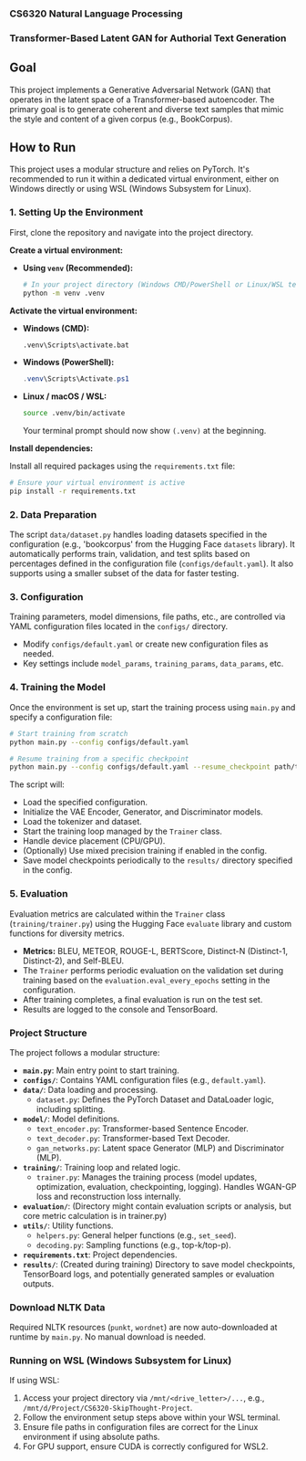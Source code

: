 ### CS6320 Natural Language Processing

### Transformer-Based Latent GAN for Authorial Text Generation

<!-- Task -->

## Goal

This project implements a Generative Adversarial Network (GAN) that operates in the latent space of a Transformer-based autoencoder. The primary goal is to generate coherent and diverse text samples that mimic the style and content of a given corpus (e.g., BookCorpus).

<!-- Run this project -->

## How to Run

This project uses a modular structure and relies on PyTorch. It's recommended to run it within a dedicated virtual environment, either on Windows directly or using WSL (Windows Subsystem for Linux).

### 1. Setting Up the Environment

First, clone the repository and navigate into the project directory.

**Create a virtual environment:**

- **Using `venv` (Recommended):**
  ```bash
  # In your project directory (Windows CMD/PowerShell or Linux/WSL terminal)
  python -m venv .venv
  ```

**Activate the virtual environment:**

- **Windows (CMD):**
  ```cmd
  .venv\Scripts\activate.bat
  ```
- **Windows (PowerShell):**
  ```powershell
  .venv\Scripts\Activate.ps1
  ```
- **Linux / macOS / WSL:**
  ```bash
  source .venv/bin/activate
  ```
  Your terminal prompt should now show `(.venv)` at the beginning.

**Install dependencies:**

Install all required packages using the `requirements.txt` file:

```bash
# Ensure your virtual environment is active
pip install -r requirements.txt
```

### 2. Data Preparation

The script `data/dataset.py` handles loading datasets specified in the configuration (e.g., 'bookcorpus' from the Hugging Face `datasets` library). It automatically performs train, validation, and test splits based on percentages defined in the configuration file (`configs/default.yaml`). It also supports using a smaller subset of the data for faster testing.

### 3. Configuration

Training parameters, model dimensions, file paths, etc., are controlled via YAML configuration files located in the `configs/` directory.

- Modify `configs/default.yaml` or create new configuration files as needed.
- Key settings include `model_params`, `training_params`, `data_params`, etc.

### 4. Training the Model

Once the environment is set up, start the training process using `main.py` and specify a configuration file:

```bash
# Start training from scratch
python main.py --config configs/default.yaml

# Resume training from a specific checkpoint
python main.py --config configs/default.yaml --resume_checkpoint path/to/your/checkpoint.pth.tar
```

The script will:

- Load the specified configuration.
- Initialize the VAE Encoder, Generator, and Discriminator models.
- Load the tokenizer and dataset.
- Start the training loop managed by the `Trainer` class.
- Handle device placement (CPU/GPU).
- (Optionally) Use mixed precision training if enabled in the config.
- Save model checkpoints periodically to the `results/` directory specified in the config.

### 5. Evaluation

Evaluation metrics are calculated within the `Trainer` class (`training/trainer.py`) using the Hugging Face `evaluate` library and custom functions for diversity metrics.

- **Metrics:** BLEU, METEOR, ROUGE-L, BERTScore, Distinct-N (Distinct-1, Distinct-2), and Self-BLEU.
- The `Trainer` performs periodic evaluation on the validation set during training based on the `evaluation.eval_every_epochs` setting in the configuration.
- After training completes, a final evaluation is run on the test set.
- Results are logged to the console and TensorBoard.

### Project Structure

The project follows a modular structure:

- **`main.py`**: Main entry point to start training.
- **`configs/`**: Contains YAML configuration files (e.g., `default.yaml`).
- **`data/`**: Data loading and processing.
  - `dataset.py`: Defines the PyTorch Dataset and DataLoader logic, including splitting.
- **`model/`**: Model definitions.
  - `text_encoder.py`: Transformer-based Sentence Encoder.
  - `text_decoder.py`: Transformer-based Text Decoder.
  - `gan_networks.py`: Latent space Generator (MLP) and Discriminator (MLP).
- **`training/`**: Training loop and related logic.
  - `trainer.py`: Manages the training process (model updates, optimization, evaluation, checkpointing, logging). Handles WGAN-GP loss and reconstruction loss internally.
- **`evaluation/`**: (Directory might contain evaluation scripts or analysis, but core metric calculation is in trainer.py)
- **`utils/`**: Utility functions.
  - `helpers.py`: General helper functions (e.g., `set_seed`).
  - `decoding.py`: Sampling functions (e.g., top-k/top-p).
- **`requirements.txt`**: Project dependencies.
- **`results/`**: (Created during training) Directory to save model checkpoints, TensorBoard logs, and potentially generated samples or evaluation outputs.

### Download NLTK Data

Required NLTK resources (`punkt`, `wordnet`) are now auto-downloaded at runtime by `main.py`. No manual download is needed.

### Running on WSL (Windows Subsystem for Linux)

If using WSL:

1.  Access your project directory via `/mnt/<drive_letter>/...`, e.g., `/mnt/d/Project/CS6320-SkipThought-Project`.
2.  Follow the environment setup steps above within your WSL terminal.
3.  Ensure file paths in configuration files are correct for the Linux environment if using absolute paths.
4.  For GPU support, ensure CUDA is correctly configured for WSL2.
